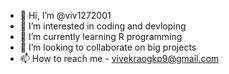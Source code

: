 - 👋 Hi, I’m @viv1272001
- 👀 I’m interested in coding and devloping
- 🌱 I’m currently learning R programming
- 💞️ I’m looking to collaborate on big projects
- 📫 How to reach me - vivekraogkp9@gmail.com

<!---
viv1272001/viv1272001 is a ✨ special ✨ repository because its `README.md` (this file) appears on your GitHub profile.
You can click the Preview link to take a look at your changes.
--->
